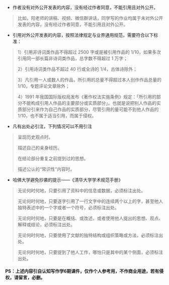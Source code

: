 * 作者没有对外公开发表的内容，没有经过作者同意，不能引用且对外公开。
> 比如，阳老师的讲稿、视频、微信群讲话，同学写的作业均属于未对外公开发表的内容，没有经过作者同意，不能引用且对外公开。
* 引用对外公开发表的内容，按照法律规定与业界通用规范，需要符合以下标准：
> 1）引用非诗词类作品不得超过 2500 字或是被引用作品的 1/10，如果多次引用同一部长篇非诗词类作品，总字数不得超过 1 万字；
>
> 2）引用诗词类作品不超过 40 行或全诗的 1/4，古体诗除外；
>
> 3）凡引用一人或数人的作品，所引用的总量不得超过本人创作作品总量的 1/10，专题评论文章除外；
>
> 4）1991 年我国国际版权局发布《著作权法实施条例》规定：「所引用的部分不能构成引用人作品的主要部分或实质部分」。也就是说把别人作品的实质部分引来作为自己作品的实质部分，尽管引用的量可能不到他人作品的 1/10，也不属于适当引用，而属于侵权。
* 凡有出处必引注，下列情况可以不用引注
> 呈现历史观点时。
>
> 描述自己的亲身经历。
>
> 在结论部分重复之前提到过的思想。
>
> 描述公认的“常识性”内容时。
* 哈佛大学避免抄袭的提示——《清华大学学术规范手册》
> 无论何时何地，只要引用了资料中的信息或数据，必须标注出处。
>
> 无论何时何地，只要逐字引用了一行文字中的连续两个以上的字，甚至他人独特表述中的一个字或者一个符号，必须标注出处。
>
> 无论何时何地，只要是在概括、或改述，或者使用他人提出的思想、观点、解释或结论，必须标注出处。
>
> 无论何时何地，只要使用了文献的独特结构或组织策略或方法，必须标注出处。
>
> 无论何时何地，只要提到了他人工作，哪怕只是其中的某个侧面，必须标注出处。
#### PS：上述内容引自认知写作学6期课件，仅作个人参考用，不作商业用途，若有侵权，请留言，必删。

